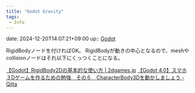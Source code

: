 ```yaml
---
title: "Godot Gravity"
tags:
 - Info
---
```


date: 2024-12-20T14:07:21+09:00
up:: [Godot](../Bar/App/Godot.md)

RigidBodyノードを付ければOK。
RigidBodyが動きの中心となるので、meshやcollisionノードはそれ以下にくっつくことになる。

[【Godot】RigidBody2Dの基本的な使い方 | 2dgames.jp](https://2dgames.jp/how-to-use-rigidbody2d/)
[【Godot 4.0】スマホ３Dゲームを作るための勉強　その６　CharacterBody3Dを動かしましょう - Qiita](https://qiita.com/FootInGlow/items/8287ebe80d1eeb5aebb8)

